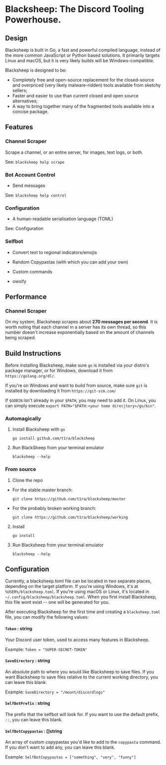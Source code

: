 # Blacksheep: The Discord Tooling Powerhouse.

## Design

Blacksheep is built in Go, a fast and powerful compiled language, instead of the
more common JavaScript or Python based solutions. It primarily targets Linux
and macOS, but it is very likely builds will be Windows-compatible.

Blacksheep is designed to be:
* Completely free and open-source replacement for the closed-source and
overpriced (very likely malware-ridden) tools available from sketchy sellers;
* Faster and easier to use than current closed and open source alternatives;
* A way to bring together many of the fragmented tools available into a concise
package.

## Features

### Channel Scraper

Scrape a channel, or an entire server, for images, text logs, or
both.

See: `blacksheep help scrape`

### Bot Account Control

* Send messages

See: `blacksheep help control`

### Configuration

* A human-readable serialisation language (TOML)

See: Configuration

### Selfbot

* Convert text to regional indicators/emojis

* Random Copypastas (with which you can add your own)

* Custom commands

* owoify

## Performance

### Channel Scraper

On my system, Blacksheep scrapes about **270 messages per second**. It is worth
noting that each channel in a server has its own thread, so this number doesn't
increase exponentially based on the amount of channels being scraped.

## Build Instructions

Before installing Blacksheep, make sure `go` is installed via your distro's
package manager, or for Windows, download it from `https://golang.org/dl/`.

If you're on Windows and want to build from source, make sure `git` is installed
by downloading it from `https://git-scm.com/`

If `$GOBIN` isn't already in your `$PATH`, you may need to add it. On Linux, you
can simply execute `export PATH="$PATH:<your home direcjtory>/go/bin"`.

### Automagically


1. Install Blacksheep with `go`

    `go install github.com/t1ra/blacksheep`

2. Run BlackSheep from your terminal emulator

    `blacksheep --help`

### From source

1. Clone the repo


* For the stable master branch:

    `git clone https://github.com/t1ra/blacksheep/master`

* For the probably broken working branch:

    `git clone https://github.com/t1ra/blacksheep/working`


2. Install

    `go install`

3. Run Blacksheep from your terminal emulator

    `blacksheep --help`

## Configuration

Currently, a blacksheep.toml file can be located in two separate places,
depending on the target platform. If you're using Windows, it's  at
`%USER%/blacksheep.toml`. If you're using macOS or Linux, it's located in
`~/.config/blacksheep/blacksheep.toml`. When you first install Blacksheep, this
file wont exist -- one will be generated for you.

After executing Blacksheep for the first time and creating a `blacksheep.toml`
file, you can modify the following values:

#### `Token` : string

Your Discord user token, used to access many features in
Blacksheep.

Example: `Token = "SUPER-SECRET-TOKEN"`

#### `SaveDirectory` : string

An absolute path to where you would like Blacksheep to save files. If you want
Blacksheep to save files relative to the current working directory, you can
leave this blank.

Example: `SaveDirectory = "/mount/discordlogs"`

#### `SelfBotPrefix` : string

The prefix that the selfbot will look for. If you want to use the default
prefix, `::`, you can leave this blank.

#### `SelfBotCopypastas` : []string

An array of custom copypastas you'd like to add to the `copypasta` command.
If you don't want to add any, you can leave this blank.

Example: `SelfBotCopypastas = ["something", "very", "funny"]`

